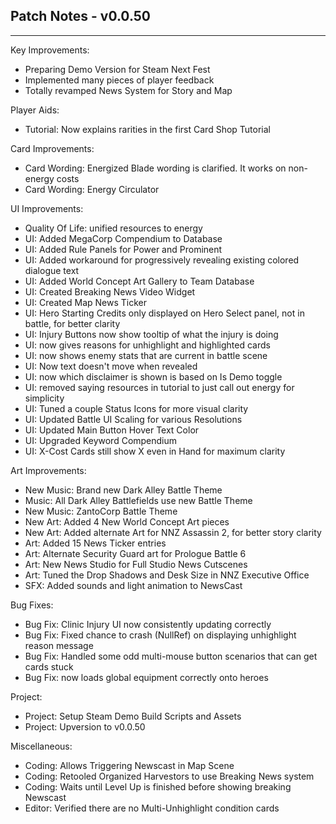 ## Patch Notes - v0.0.50
----

Key Improvements:
- Preparing Demo Version for Steam Next Fest
- Implemented many pieces of player feedback
- Totally revamped News System for Story and Map

Player Aids:
- Tutorial: Now explains rarities in the first Card Shop Tutorial

Card Improvements:
- Card Wording: Energized Blade wording is clarified. It works on non-energy costs
- Card Wording: Energy Circulator

UI Improvements:
- Quality Of Life: unified resources to energy
- UI: Added MegaCorp Compendium to Database
- UI: Added Rule Panels for Power and Prominent
- UI: Added workaround for progressively revealing existing colored dialogue text
- UI: Added World Concept Art Gallery to Team Database
- UI: Created Breaking News Video Widget
- UI: Created Map News Ticker
- UI: Hero Starting Credits only displayed on Hero Select panel, not in battle, for better clarity
- UI: Injury Buttons now show tooltip of what the injury is doing
- UI: now gives reasons for unhighlight and highlighted cards
- UI: now shows enemy stats that are current in battle scene
- UI: Now text doesn't move when revealed
- UI: now which disclaimer is shown is based on Is Demo toggle
- UI: removed saying resources in tutorial to just call out energy for simplicity
- UI: Tuned a couple Status Icons for more visual clarity
- UI: Updated Battle UI Scaling for various Resolutions
- UI: Updated Main Button Hover Text Color
- UI: Upgraded Keyword Compendium
- UI: X-Cost Cards still show X even in Hand for maximum clarity

Art Improvements:
- New Music: Brand new Dark Alley Battle Theme
- Music: All Dark Alley Battlefields use new Battle Theme
- New Music: ZantoCorp Battle Theme
- New Art: Added 4 New World Concept Art pieces
- New Art: Added alternate Art for NNZ Assassin 2, for better story clarity
- Art: Added 15 News Ticker entries
- Art: Alternate Security Guard art for Prologue Battle 6
- Art: New News Studio for Full Studio News Cutscenes
- Art: Tuned the Drop Shadows and Desk Size in NNZ Executive Office
- SFX: Added sounds and light animation to NewsCast

Bug Fixes:
- Bug Fix: Clinic Injury UI now consistently updating correctly
- Bug Fix: Fixed chance to crash (NullRef) on displaying unhighlight reason message
- Bug Fix: Handled some odd multi-mouse button scenarios that can get cards stuck
- Bug Fix: now loads global equipment correctly onto heroes

Project:
- Project: Setup Steam Demo Build Scripts and Assets
- Project: Upversion to v0.0.50

Miscellaneous:
- Coding: Allows Triggering Newscast in Map Scene
- Coding: Retooled Organized Harvestors to use Breaking News system
- Coding: Waits until Level Up is finished before showing breaking Newscast
- Editor: Verified there are no Multi-Unhighlight condition cards
